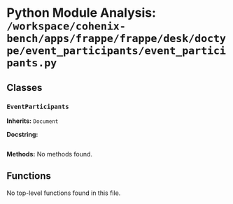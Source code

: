 # Python Module Analysis: `/workspace/cohenix-bench/apps/frappe/frappe/desk/doctype/event_participants/event_participants.py`

## Classes

### `EventParticipants`
**Inherits:** `Document`


**Docstring:**
```

```

**Methods:**
No methods found.




## Functions

No top-level functions found in this file.

